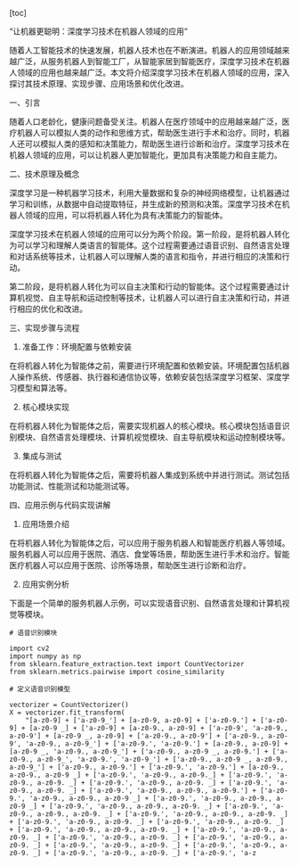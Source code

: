 
[toc]                    
                
                
“让机器更聪明：深度学习技术在机器人领域的应用”

随着人工智能技术的快速发展，机器人技术也在不断演进。机器人的应用领域越来越广泛，从服务机器人到智能工厂，从智能家居到智能医疗，深度学习技术在机器人领域的应用也越来越广泛。本文将介绍深度学习技术在机器人领域的应用，深入探讨其技术原理、实现步骤、应用场景和优化改进。

一、引言

随着人口老龄化，健康问题备受关注。机器人在医疗领域中的应用越来越广泛，医疗机器人可以模拟人类的动作和思维方式，帮助医生进行手术和治疗。同时，机器人还可以模拟人类的感知和决策能力，帮助医生进行诊断和治疗。深度学习技术在机器人领域的应用，可以让机器人更加智能化，更加具有决策能力和自主能力。

二、技术原理及概念

深度学习是一种机器学习技术，利用大量数据和复杂的神经网络模型，让机器通过学习和训练，从数据中自动提取特征，并生成新的预测和决策。深度学习技术在机器人领域的应用，可以将机器人转化为具有决策能力的智能体。

深度学习技术在机器人领域的应用可以分为两个阶段。第一阶段，是将机器人转化为可以学习和理解人类语言的智能体。这个过程需要通过语音识别、自然语言处理和对话系统等技术，让机器人可以理解人类的语言和指令，并进行相应的决策和行动。

第二阶段，是将机器人转化为可以自主决策和行动的智能体。这个过程需要通过计算机视觉、自主导航和运动控制等技术，让机器人可以进行自主决策和行动，并进行相应的优化和改进。

三、实现步骤与流程

1. 准备工作：环境配置与依赖安装

在将机器人转化为智能体之前，需要进行环境配置和依赖安装。环境配置包括机器人操作系统、传感器、执行器和通信协议等，依赖安装包括深度学习框架、深度学习模型和算法等。

2. 核心模块实现

在将机器人转化为智能体之后，需要实现机器人的核心模块。核心模块包括语音识别模块、自然语言处理模块、计算机视觉模块、自主导航模块和运动控制模块等。

3. 集成与测试

在将机器人转化为智能体之后，需要将机器人集成到系统中并进行测试。测试包括功能测试、性能测试和功能测试等。

四、应用示例与代码实现讲解

1. 应用场景介绍

在将机器人转化为智能体之后，可以应用于服务机器人和智能医疗机器人等领域。服务机器人可以应用于医院、酒店、食堂等场景，帮助医生进行手术和治疗。智能医疗机器人可以应用于医院、诊所等场景，帮助医生进行诊断和治疗。

2. 应用实例分析

下面是一个简单的服务机器人示例，可以实现语音识别、自然语言处理和计算机视觉等模块。

```
# 语音识别模块

import cv2
import numpy as np
from sklearn.feature_extraction.text import CountVectorizer
from sklearn.metrics.pairwise import cosine_similarity

# 定义语音识别模型

vectorizer = CountVectorizer()
X = vectorizer.fit_transform(
    "[a-z0-9] + ['a-z0-9_'] + [a-z0-9, a-z0-9] + ['a-z0-9.'] + ['a-z0-9] + [a-z0-9 _] + ['a-z0-9] + [a-z0-9., a-z0-9] + ['a-z0-9', 'a-z0-9., a-z0-9'] + [a-z0-9 _, a-z0-9] + ['a-z0-9., a-z0-9'] + ['a-z0-9., a-z0-9', 'a-z0-9., a-z0-9_'] + ['a-z0-9.', 'a-z0-9.'] + [a-z0-9., a-z0-9] + [a-z0-9 _, 'a-z0-9., a-z0-9_'] + ['a-z0-9., a-z0-9 _, a-z0-9.'] + ['a-z0-9., a-z0-9_', 'a-z0-9.', 'a-z0-9_'] + ['a-z0-9., a-z0-9 _, a-z0-9., a-z0-9_'] + ['a-z0-9., a-z0-9.'] + ['a-z0-9.', 'a-z0-9.'] + [a-z0-9., a-z0-9., a-z0-9 _] + ['a-z0-9.', 'a-z0-9., a-z0-9._] + ['a-z0-9.', 'a-z0-9., a-z0-9. _] + ['a-z0-9.', 'a-z0-9., a-z0-9. _] + ['a-z0-9.', 'a-z0-9., a-z0-9. _] + ['a-z0-9.', 'a-z0-9., a-z0-9., a-z0-9.'] + ['a-z0-9.', 'a-z0-9., a-z0-9., a-z0-9 _] + ['a-z0-9.', 'a-z0-9., a-z0-9., a-z0-9 _] + ['a-z0-9.', 'a-z0-9., a-z0-9., a-z0-9. _] + ['a-z0-9.', 'a-z0-9., a-z0-9., a-z0-9. _] + ['a-z0-9.', 'a-z0-9., a-z0-9., a-z0-9. _] + ['a-z0-9.', 'a-z0-9., a-z0-9. _] + ['a-z0-9.', 'a-z0-9., a-z0-9. _] + ['a-z0-9.', 'a-z0-9., a-z0-9., a-z0-9. _] + ['a-z0-9.', 'a-z0-9., a-z0-9. _] + ['a-z0-9.', 'a-z0-9., a-z0-9. _] + ['a-z0-9.', 'a-z0-9., a-z0-9. _] + ['a-z0-9.', 'a-z0-9., a-z0-9. _] + ['a-z0-9.', 'a-z0-9., a-z0-9. _] + ['a-z0-9.', 'a-z0-9., a-z0-9. _] + ['a-z0-9.', 'a-z

